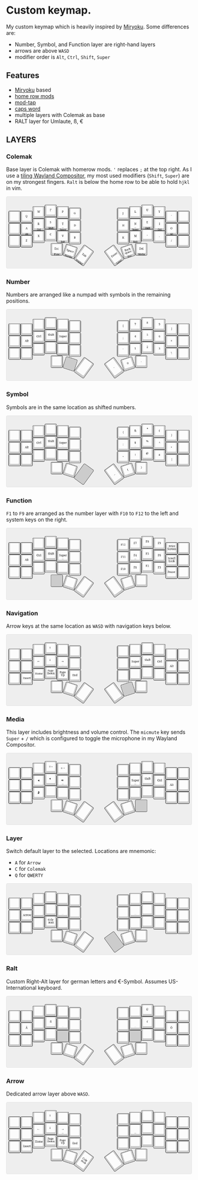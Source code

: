 # Custom keymap.

My custom keymap which is heavily inspired by [Miryoku](https://github.com/manna-harbour/miryoku).
Some differences are:

- Number, Symbol, and Function layer are right-hand layers
- arrows are above `WASD`
- modifier order is `Alt`, `Ctrl`, `Shift`, `Super`

## Features

- [Miryoku](https://github.com/manna-harbour/miryoku) based
- [home row mods](https://precondition.github.io/home-row-mods)
- [mod-tap](https://docs.qmk.fm/#/mod_tap)
- [caps word](https://docs.qmk.fm/#/feature_caps_word)
- multiple layers with Colemak as base
- RALT layer for Umlaute, ß, €

## LAYERS

### Colemak

Base layer is Colemak with homerow mods.
`'` replaces `;` at the top right.
As I use a [tiling Wayland Compositor](https://hyprland.org),
my most used modifiers (`Shift`, `Super`) are on my strongest fingers.
`Ralt` is below the home row to be able to hold `hjkl` in vim.

![Colemak](layers/colemak.png)

### Number

Numbers are arranged like a numpad with symbols in the remaining positions.

![Number](layers/number.png)

### Symbol

Symbols are in the same location as shifted numbers.

![SYMBOL](layers/symbol.png)

### Function

`F1` to `F9` are arranged as the number layer with `F10` to `F12` to the left and system keys on the right.

![FUNCTION](layers/function.png)

### Navigation

Arrow keys at the same location as `WASD` with navigation keys below.

![NAVIGATION](layers/navigation.png)

### Media

This layer includes brightness and volume control.
The `micmute` key sends `Super` + `/` which is configured to toggle the microphone
in my Wayland Compositor.

![MEDIA](layers/media.png)

### Layer

Switch default layer to the selected.
Locations are mnemonic:

- `A` for `Arrow`
- `C` for `Colemak`
- `Q` for `QWERTY`

![LAYER](layers/layer.png)

### Ralt

Custom Right-Alt layer for german letters and €-Symbol. Assumes US-International keyboard.

![RALT](layers/ralt.png)

### Arrow

Dedicated arrow layer above `WASD`.

![ARROW](layers/arrow.png)
